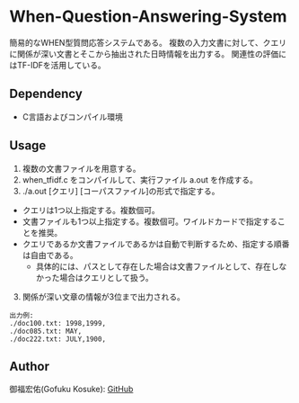 When-Question-Answering-System
==============================
簡易的なWHEN型質問応答システムである。
複数の入力文書に対して、クエリに関係が深い文書とそこから抽出された日時情報を出力する。
関連性の評価にはTF-IDFを活用している。

## Dependency
- C言語およびコンパイル環境

## Usage
1. 複数の文書ファイルを用意する。
2. when_tfidf.c をコンパイルして、実行ファイル a.out を作成する。
3. ./a.out \[クエリ\] \[コーパスファイル\]の形式で指定する。
  - クエリは1つ以上指定する。複数個可。
  - 文書ファイルも1つ以上指定する。複数個可。ワイルドカードで指定することを推奨。
  - クエリであるか文書ファイルであるかは自動で判断するため、指定する順番は自由である。
    - 具体的には、パスとして存在した場合は文書ファイルとして、存在しなかった場合はクエリとして扱う。
3. 関係が深い文章の情報が3位まで出力される。
  ```
  出力例:
  ./doc100.txt: 1998,1999,
  ./doc085.txt: MAY,
  ./doc222.txt: JULY,1900,
  ```

## Author
御福宏佑(Gofuku Kosuke): [GitHub](https://github.com/GofukuKosuke)
